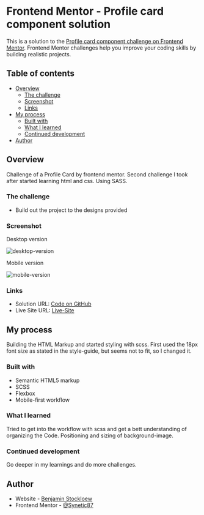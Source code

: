 # Frontend Mentor - Profile card component solution

This is a solution to the [Profile card component challenge on Frontend Mentor](https://www.frontendmentor.io/challenges/profile-card-component-cfArpWshJ). Frontend Mentor challenges help you improve your coding skills by building realistic projects.

## Table of contents

- [Overview](#overview)
  - [The challenge](#the-challenge)
  - [Screenshot](#screenshot)
  - [Links](#links)
- [My process](#my-process)
  - [Built with](#built-with)
  - [What I learned](#what-i-learned)
  - [Continued development](#continued-development)
- [Author](#author)

## Overview

Challenge of a Profile Card by frontend mentor.
Second challenge I took after started learning html and css.
Using SASS.

### The challenge

- Build out the project to the designs provided

### Screenshot

Desktop version

![desktop-version](/screenshot/desktop-view.png)

Mobile version

![mobile-version](/screenshot/mobile-view.png)

### Links

- Solution URL: [Code on GitHub](https://github.com/Synetic87/frontendmentorProfile-card-component)
- Live Site URL: [Live-Site](https://synetic87.github.io/frontendmentorProfile-card-component)

## My process

Building the HTML Markup and started styling
with scss. First used the 18px font size as stated in the style-guide, but seems not to fit, so I changed it.

### Built with

- Semantic HTML5 markup
- SCSS
- Flexbox
- Mobile-first workflow

### What I learned

Tried to get into the workflow with scss and get a bett understanding of organizing the Code.
Positioning and sizing of background-image.

### Continued development

Go deeper in my learnings and do more challenges.

## Author

- Website - [Benjamin Stockloew](https://github.com/Synetic87)
- Frontend Mentor - [@Synetic87](https://www.frontendmentor.io/profile/Synetic87)
